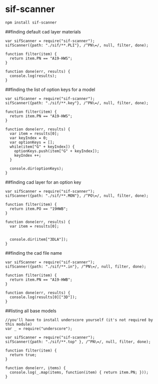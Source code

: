 # sif-scanner
```
npm install sif-scanner
```

##finding default cad layer materials
```node
var sifScanner = require("sif-scanner");
sifScanner({path: "./sif/**.PLI"}, /^PN\=/, null, filter, done);

function filter(item) {
  return item.PN == "A19-HWS";
}

function done(err, results) {
  console.log(results);
}
```

##finding the list of option keys for a model

```node
var sifScanner = require("sif-scanner");
sifScanner({path: "./sif/**.key"}, /^PN\=/, null, filter, done);

function filter(item) {
  return item.PN == "A19-HWS";
}

function done(err, results) {
  var item = results[0];
  var keyIndex = 0;
  var optionKeys = [];
  while(item["G" + keyIndex]) {
    optionKeys.push(item["G" + keyIndex]);
    keyIndex ++;
  }

  console.dir(optionKeys);
}
```

##finding cad layer for an option key
```node
var sifScanner = require("sif-scanner");
sifScanner({path: "./sif/**.MON"}, /^PO\=/, null, filter, done);

function filter(item) {
  return item.PO == "19HWB";
}

function done(err, results) {
  var item = results[0];


  console.dir(item["3DLA"]);
}
```

##finding the cad file name
```node
var sifScanner = require("sif-scanner");
sifScanner({path: "./sif/**.in"}, /^PN\=/, null, filter, done);

function filter(item) {
  return item.PN == "A19-HWB";
}

function done(err, results) {
  console.log(results[0]["3D"]);
}
```

##listing all base models
```node
//you'll have to install underscore yourself (it's not required by this module)
var _ = require("underscore");

var sifScanner = require("sif-scanner");
sifScanner({path: "./sif/**.top" }, /^PN\=/, null, filter, done);

function filter(item) {
  return true;
}

function done(err, items) {
  console.log(_.map(items, function(item) { return item.PN; }));
}
```
